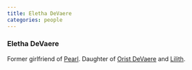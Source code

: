 ```yaml
---
title: Eletha DeVaere
categories: people
---
```


### Eletha DeVaere

Former girlfriend of [Pearl](PearlLeRoux). Daughter of [Orist DeVaere](OristDeVaere) and [Lilith](LilithDeVaere).
